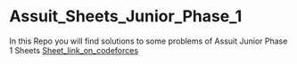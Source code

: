 # Assuit_Sheets_Junior_Phase_1
In this Repo you will find solutions to some problems of Assuit Junior Phase 1 Sheets
[Sheet_link_on_codeforces](https://codeforces.com/group/3nQaj5GMG5/contests)
